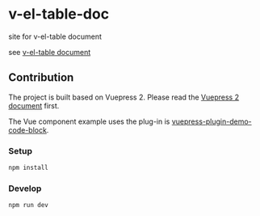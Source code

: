# v-el-table-doc

site for v-el-table document

see [v-el-table document](http://v-el-table.anbine.com/)

## Contribution

The project is built based on Vuepress 2. Please read the [Vuepress 2 document](https://v2.vuepress.vuejs.org/) first.

The Vue component example uses the plug-in is [vuepress-plugin-demo-code-block](https://github.com/weiquanju/vuepress-plugin-demo-code-block).

### Setup

```bash
npm install
```

### Develop

```bash
npm run dev
```
